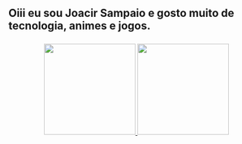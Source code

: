 ## Oiii eu sou Joacir Sampaio e gosto muito de tecnologia, animes e jogos.

###
<div align="center">
  <a href="https://github.com/JoacirSCN">
  <img height="180em" src="https://github-readme-stats.vercel.app/api?username=rafaballerini&show_icons=true&theme=dracula&include_all_commits=true&count_private=true"/>
  <img height="180em" src="https://github-readme-stats.vercel.app/api/top-langs/?username=rafaballerini&layout=compact&langs_count=7&theme=dracula"/>
</div>
